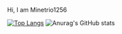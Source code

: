 Hi, I am Minetrio1256





[![Top Langs](https://github-readme-stats.vercel.app/api/top-langs/?username=Minetrio1256)](https://github.com/anuraghazra/github-readme-stats)
![Anurag's GitHub stats](https://github-readme-stats.vercel.app/api?username=Minetrio1256&show_icons=true&theme=radical)
